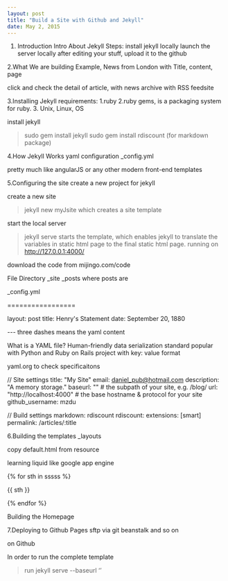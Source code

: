 ```yaml
---
layout: post
title: "Build a Site with Github and Jekyll"
date: May 2, 2015
---
```


1. Introduction
Intro
About Jekyll
Steps:
install jekyll locally
launch the server locally
after editing your stuff, upload it to the github

2.What We are building
Example, News from London
with Title, content, page

click and check the detail of article, with news archive
with RSS feedsite

3.Installing Jekyll
requirements:
1.ruby
2.ruby gems, is a packaging system for ruby.
3. Unix, Linux, OS

install jekyll 
> sudo gem install jekyll
> sudo gem install rdiscount     (for markdown package)

4.How Jekyll Works
yaml configuration
_config.yml

pretty much like angularJS or any other modern front-end templates

5.Configuring the site
create a new project for jekyll

create a new site
> jekyll new myJsite            which creates a site template


start the local server
> jekyll serve                       starts the template, which enables jekyll to translate the variables in static html page to the final static html page.
running on http://127.0.0.1:4000/

download the code from mijingo.com/code

File Directory
_site
_posts     where posts are
   
_config.yml

=================


layout: post
title: Henry's Statement
date: September 20, 1880


--- three dashes means the yaml content





What is a YAML file?
Human-friendly data serialization standard
popular with Python and Ruby on Rails project
with 
key: value format

yaml.org  to check specificaitons

// Site settings
title: "My Site"
email: daniel_pub@hotmail.com
description: "A memory storage."
baseurl: "" # the subpath of your site, e.g. /blog/
url: "http://localhost:4000" # the base hostname & protocol for your site
github_username:  mzdu

// Build settings
markdown: rdiscount
rdiscount: 
	extensions: [smart]
permalink: /articles/:title





6.Building the templates
_layouts

copy default.html from resource


learning liquid
like google app engine 

{% for sth in sssss %}

{{ sth }}

{% endfor %}

Building the Homepage



7.Deploying to Github Pages
sftp
via git
beanstalk
and so on

on Github


In order to run the complete template
> run jekyll serve --baseurl ‘’
